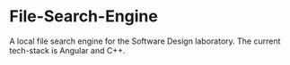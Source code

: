 # File-Search-Engine
A local file search engine for the Software Design laboratory. The current tech-stack is Angular and C++.
